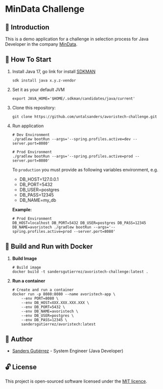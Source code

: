 # MinData Challenge

## :tea: Introduction

This is a demo application for a challenge in selection process for Java Developer in the company 
[MinData](https://www.linkedin.com/company/mindata/).

## :checkered_flag: How To Start

   1. Install Java 17, go link for install [SDKMAN](https://sdkman.io/install)

      ```shell
      sdk install java x.y.z-vendor
      ```

   2. Set it as your default JVM

      ```shell
      export JAVA_HOME='$HOME/.sdkman/candidates/java/current'
      ```

   3. Clone this repository:

      ```shell
      git clone https://github.com/untalsanders/avoristech-challenge.git
      ```

   4. Run application

      ```shell
      # Dev Environment
      ./gradlew bootRun --args='--spring.profiles.active=dev --server.port=8080'
      ```
      ```shell
      # Prod Environment
      ./gradlew bootRun --args='--spring.profiles.active=prod --server.port=8080'
      ```

      To `production` you must provide as following variables environment, e.g.

      - DB_HOST=127.0.0.1
      - DB_PORT=5432
      - DB_USER=postgres
      - DB_PASS=12345
      - DB_NAME=my_db

      **Example:**

      ```shell
      # Prod Environment
      DB_HOST=localhost DB_PORT=5432 DB_USER=postgres DB_PASS=12345 DB_NAME=avoristech ./gradlew bootRun --args='--spring.profiles.active=prod --server.port=8080'
      ```

## :whale: Build and Run with Docker

   1. **Build Image**

      ```shell
      # Build image
      docker build -t sandersgutierrez/avoristech-challenge:latest .
      ```

   2. **Run a container**

      ```shell
      # Create and run a container
      docker run -p 8080:8080 --name avoristech-app \
          --env PORT=8080 \
          --env DB_HOST=XXX.XXX.XXX.XXX \
          --env DB_PORT=5432 \
          --env DB_NAME=avoristech \
          --env DB_USER=postgres \
          --env DB_PASS=12345 \
          sandersgutierrez/avoristech:latest
      ```

## :wolf: Author

- [Sanders Gutiérrez](https://untalsanders.github.io) - System Engineer (Java Developer)

## :unlock: License

This project is open-sourced software licensed under the [MIT licence](LICENCE).